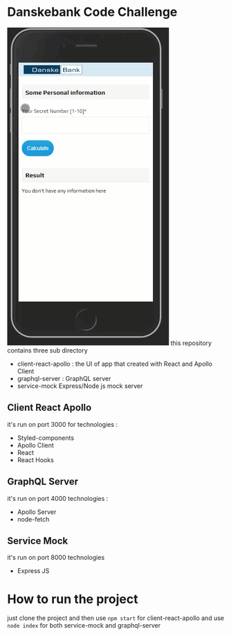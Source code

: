 # Danskebank Code Challenge
![UI](danskebank.gif)
this repository contains three sub directory

- client-react-apollo : the UI of app that created with React and Apollo Client
- graphql-server : GraphQL server 
- service-mock Express/Node js mock server

## Client React Apollo
it's run on port 3000 
for 
technologies : 
- Styled-components
- Apollo Client
- React
- React Hooks

## GraphQL Server
it's run on port 4000
technologies :
- Apollo Server
- node-fetch

## Service Mock
it's run on port 8000 
technologies
- Express JS

# How to run the project
just clone the project and then use `npm start` for client-react-apollo and use `node index` for both service-mock and graphql-server